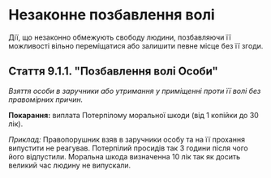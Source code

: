 # Незаконне позбавлення волі

Дії, що незаконно обмежують свободу людини, позбавляючи її можливості вільно переміщатися або залишити певне місце без її згоди.

## Стаття 9.1.1. "Позбавлення волі Особи"
*Взяття особи в заручники або утримання у приміщенні проти її волі без правомірних причин.*

**Покарання:** виплата Потерпілому моральної шкоди (від 1 копійки до 30 лік).

_Приклад:_ Правопорушник взяв в заручники особу та на її прохання випустити не реагував. Потерпілий просидів так 3 години після чого його відпустили. Моральна шкода визначенна 10 лік так як досить великий час людину не випускали. 